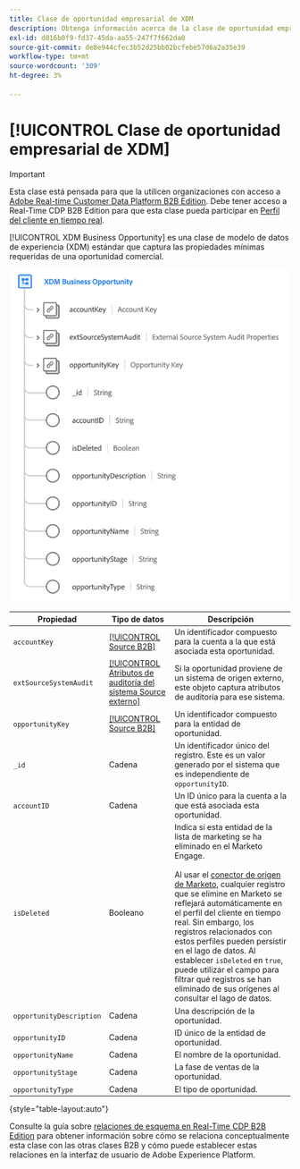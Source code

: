 ```yaml
---
title: Clase de oportunidad empresarial de XDM
description: Obtenga información acerca de la clase de oportunidad empresarial XDM en Experience Data Model (XDM).
exl-id: d816b0f9-fd37-45da-aa55-247f7f662da0
source-git-commit: de8e944cfec3b52d25bb02bcfebe57d6a2a35e39
workflow-type: tm+mt
source-wordcount: '309'
ht-degree: 3%

---
```


# [!UICONTROL Clase de oportunidad empresarial de XDM]

>[!IMPORTANT]
>
>Esta clase está pensada para que la utilicen organizaciones con acceso a [Adobe Real-time Customer Data Platform B2B Edition](../../../rtcdp/b2b-overview.md). Debe tener acceso a Real-Time CDP B2B Edition para que esta clase pueda participar en [Perfil del cliente en tiempo real](../../../profile/home.md).

[!UICONTROL XDM Business Opportunity] es una clase de modelo de datos de experiencia (XDM) estándar que captura las propiedades mínimas requeridas de una oportunidad comercial.

![La estructura de la clase de oportunidad empresarial de XDM tal como aparece en la interfaz de usuario](../../images/classes/b2b/business-opportunity.png)

| Propiedad | Tipo de datos | Descripción |
| --- | --- | --- |
| `accountKey` | [[!UICONTROL Source B2B]](../../data-types/b2b-source.md) | Un identificador compuesto para la cuenta a la que está asociada esta oportunidad. |
| `extSourceSystemAudit` | [[!UICONTROL Atributos de auditoría del sistema Source externo]](../../data-types/external-source-system-audit-attributes.md) | Si la oportunidad proviene de un sistema de origen externo, este objeto captura atributos de auditoría para ese sistema. |
| `opportunityKey` | [[!UICONTROL Source B2B]](../../data-types/b2b-source.md) | Un identificador compuesto para la entidad de oportunidad. |
| `_id` | Cadena | Un identificador único del registro. Este es un valor generado por el sistema que es independiente de `opportunityID`. |
| `accountID` | Cadena | Un ID único para la cuenta a la que está asociada esta oportunidad. |
| `isDeleted` | Booleano | Indica si esta entidad de la lista de marketing se ha eliminado en el Marketo Engage.<br><br>Al usar el [conector de origen de Marketo](../../../sources/connectors/adobe-applications/marketo/marketo.md), cualquier registro que se elimine en Marketo se reflejará automáticamente en el perfil del cliente en tiempo real. Sin embargo, los registros relacionados con estos perfiles pueden persistir en el lago de datos. Al establecer `isDeleted` en `true`, puede utilizar el campo para filtrar qué registros se han eliminado de sus orígenes al consultar el lago de datos. |
| `opportunityDescription` | Cadena | Una descripción de la oportunidad. |
| `opportunityID` | Cadena | ID único de la entidad de oportunidad. |
| `opportunityName` | Cadena | El nombre de la oportunidad. |
| `opportunityStage` | Cadena | La fase de ventas de la oportunidad. |
| `opportunityType` | Cadena | El tipo de oportunidad. |

{style="table-layout:auto"}

Consulte la guía sobre [relaciones de esquema en Real-Time CDP B2B Edition](../../tutorials/relationship-b2b.md) para obtener información sobre cómo se relaciona conceptualmente esta clase con las otras clases B2B y cómo puede establecer estas relaciones en la interfaz de usuario de Adobe Experience Platform.
